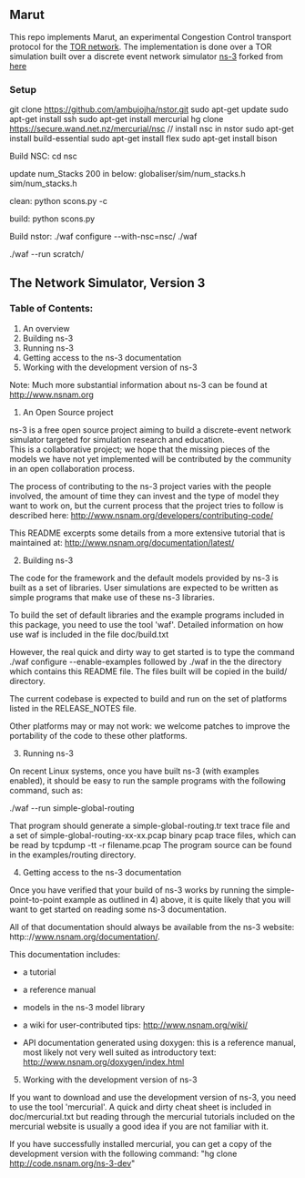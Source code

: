 ## Marut

This repo implements Marut, an experimental Congestion Control transport protocol for the [TOR network](https://www.torproject.org/). The implementation is done over a TOR simulation built over a discrete event network simulator [ns-3](https://www.nsnam.org/) forked from [here](https://github.com/tschorsch/nstor)




### Setup
git clone https://github.com/ambujojha/nstor.git
sudo apt-get update
sudo apt-get install ssh
sudo apt-get install mercurial
hg clone https://secure.wand.net.nz/mercurial/nsc       // install nsc in nstor
sudo apt-get install build-essential
sudo apt-get install flex
sudo apt-get install bison


Build NSC:
cd nsc

update num_Stacks 200 in below:
globaliser/sim/num_stacks.h
sim/num_stacks.h

clean:
python scons.py -c

build:
python scons.py

Build nstor:
./waf configure --with-nsc=nsc/
./waf

./waf --run scratch/<name>


## The Network Simulator, Version 3

### Table of Contents:

1) An overview
2) Building ns-3
3) Running ns-3
4) Getting access to the ns-3 documentation
5) Working with the development version of ns-3

Note:  Much more substantial information about ns-3 can be found at
http://www.nsnam.org

1) An Open Source project

ns-3 is a free open source project aiming to build a discrete-event
network simulator targeted for simulation research and education.   
This is a collaborative project; we hope that
the missing pieces of the models we have not yet implemented
will be contributed by the community in an open collaboration
process.

The process of contributing to the ns-3 project varies with
the people involved, the amount of time they can invest
and the type of model they want to work on, but the current
process that the project tries to follow is described here:
http://www.nsnam.org/developers/contributing-code/

This README excerpts some details from a more extensive
tutorial that is maintained at:
http://www.nsnam.org/documentation/latest/

2) Building ns-3

The code for the framework and the default models provided
by ns-3 is built as a set of libraries. User simulations
are expected to be written as simple programs that make
use of these ns-3 libraries.

To build the set of default libraries and the example
programs included in this package, you need to use the
tool 'waf'. Detailed information on how use waf is 
included in the file doc/build.txt

However, the real quick and dirty way to get started is to
type the command
  ./waf configure --enable-examples
followed by
  ./waf 
in the the directory which contains
this README file. The files built will be copied in the
build/ directory.

The current codebase is expected to build and run on the
set of platforms listed in the RELEASE_NOTES file.

Other platforms may or may not work: we welcome patches to 
improve the portability of the code to these other platforms. 

3) Running ns-3

On recent Linux systems, once you have built ns-3 (with examples
enabled), it should be easy to run the sample programs with the
following command, such as:

  ./waf --run simple-global-routing

That program should generate a simple-global-routing.tr text 
trace file and a set of simple-global-routing-xx-xx.pcap binary
pcap trace files, which can be read by tcpdump -tt -r filename.pcap
The program source can be found in the examples/routing directory.

4) Getting access to the ns-3 documentation

Once you have verified that your build of ns-3 works by running
the simple-point-to-point example as outlined in 4) above, it is
quite likely that you will want to get started on reading
some ns-3 documentation. 

All of that documentation should always be available from
the ns-3 website: http:://www.nsnam.org/documentation/.

This documentation includes:

  - a tutorial
 
  - a reference manual

  - models in the ns-3 model library

  - a wiki for user-contributed tips: http://www.nsnam.org/wiki/

  - API documentation generated using doxygen: this is
    a reference manual, most likely not very well suited 
    as introductory text:
    http://www.nsnam.org/doxygen/index.html

5) Working with the development version of ns-3

If you want to download and use the development version 
of ns-3, you need to use the tool 'mercurial'. A quick and
dirty cheat sheet is included in doc/mercurial.txt but
reading through the mercurial tutorials included on the
mercurial website is usually a good idea if you are not
familiar with it.

If you have successfully installed mercurial, you can get
a copy of the development version with the following command:
"hg clone http://code.nsnam.org/ns-3-dev"
